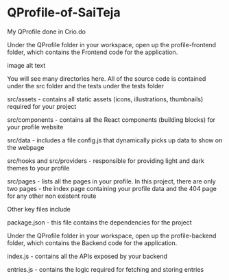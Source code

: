 # QProfile-of-SaiTeja
My QProfile done in Crio.do

Under the QProfile folder in your workspace, open up the profile-frontend folder, which contains the Frontend code for the application.

image alt text


You will see many directories here. All of the source code is contained under the src folder and the tests under the tests folder

src/assets - contains all static assets (icons, illustrations, thumbnails) required for your project

src/components - contains all the React components (building blocks) for your profile website

src/data - includes a file config.js that dynamically picks up data to show on the webpage

src/hooks and src/providers - responsible for providing light and dark themes to your profile

src/pages - lists all the pages in your profile. In this project, there are only two pages - the index page containing your profile data and the 404 page for any other non existent route


Other key files include

package.json - this file contains the dependencies for the project



Under the QProfile folder in your workspace, open up the profile-backend folder, which contains the Backend code for the application.

index.js - contains all the APIs exposed by your backend

entries.js - contains the logic required for fetching and storing entries
